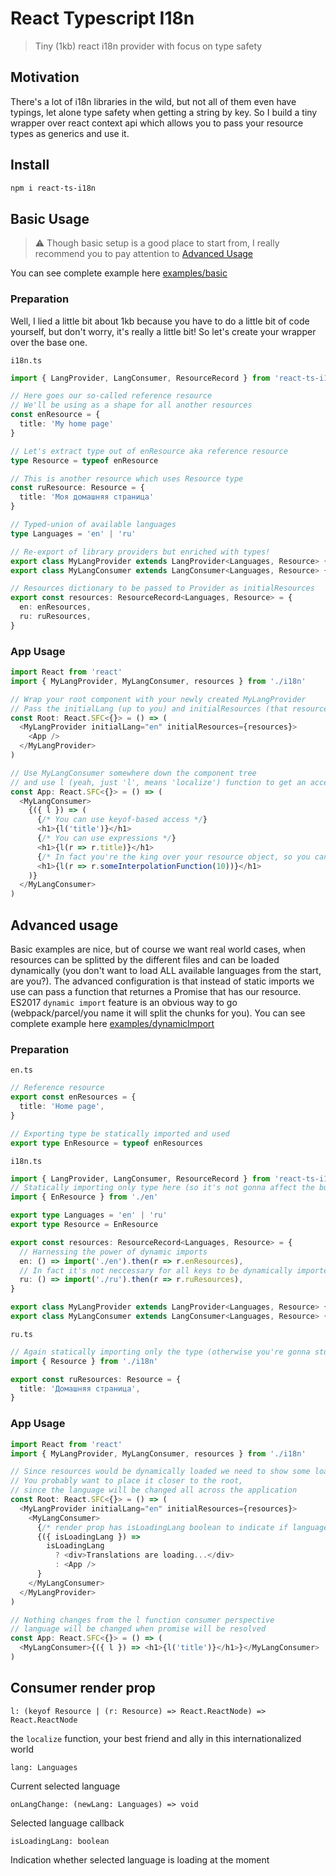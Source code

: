 # React Typescript I18n

> Tiny (1kb) react i18n provider with focus on type safety

## Motivation

There's a lot of i18n libraries in the wild, but not all of them even have typings, let alone type safety when getting a string by key.
So I build a tiny wrapper over react context api which allows you to pass your resource types as generics and use it.

## Install

```sh
npm i react-ts-i18n
```

## Basic Usage

> ⚠ Though basic setup is a good place to start from, I really recommend you to pay attention to [Advanced Usage](#advanced-usage)

You can see complete example here [examples/basic](examples/basic)

### Preparation

Well, I lied a little bit about 1kb because you have to do a little bit of code yourself, but don't worry, it's really a little bit!
So let's create your wrapper over the base one.

`i18n.ts`

```typescript
import { LangProvider, LangConsumer, ResourceRecord } from 'react-ts-i18n'

// Here goes our so-called reference resource
// We'll be using as a shape for all another resources
const enResource = {
  title: 'My home page'
}

// Let's extract type out of enResource aka reference resource
type Resource = typeof enResource

// This is another resource which uses Resource type
const ruResource: Resource = {
  title: 'Моя домашняя страница'
}

// Typed-union of available languages
type Languages = 'en' | 'ru'

// Re-export of library providers but enriched with types!
export class MyLangProvider extends LangProvider<Languages, Resource> {}
export class MyLangConsumer extends LangConsumer<Languages, Resource> {}

// Resources dictionary to be passed to Provider as initialResources
export const resources: ResourceRecord<Languages, Resource> = {
  en: enResources,
  ru: ruResources,
}
```

### App Usage

```typescript
import React from 'react'
import { MyLangProvider, MyLangConsumer, resources } from './i18n'

// Wrap your root component with your newly created MyLangProvider
// Pass the initialLang (up to you) and initialResources (that resources we exported in i18n.ts wrapper)
const Root: React.SFC<{}> = () => (
  <MyLangProvider initialLang="en" initialResources={resources}>
    <App />
  </MyLangProvider>
)

// Use MyLangConsumer somewhere down the component tree
// and use l (yeah, just 'l', means 'localize') function to get an access to your resources
const App: React.SFC<{}> = () => (
  <MyLangConsumer>
    {({ l }) => (
      {/* You can use keyof-based access */}
      <h1>{l('title')}</h1>
      {/* You can use expressions */}
      <h1>{l(r => r.title)}</h1>
      {/* In fact you're the king over your resource object, so you can do whatever you want */}
      <h1>{l(r => r.someInterpolationFunction(10))}</h1>
    )}
  </MyLangConsumer>
)
```

## Advanced usage

Basic examples are nice, but of course we want real world cases, when resources can be splitted by the different files and can be loaded dynamically (you don't want to load ALL available languages from the start, are you?).
The advanced configuration is that instead of static imports we use can pass a function that returnes a Promise that has our resource.
ES2017 `dynamic import` feature is an obvious way to go (webpack/parcel/you name it will split the chunks for you).
You can see complete example here [examples/dynamicImport](examples/dynamicImport)

### Preparation

`en.ts`

```typescript
// Reference resource
export const enResources = {
  title: 'Home page',
}

// Exporting type be statically imported and used
export type EnResource = typeof enResources
```

`i18n.ts`

```typescript
import { LangProvider, LangConsumer, ResourceRecord } from 'react-ts-i18n'
// Statically importing only type here (so it's not gonna affect the bundle)
import { EnResource } from './en'

export type Languages = 'en' | 'ru'
export type Resource = EnResource

export const resources: ResourceRecord<Languages, Resource> = {
  // Harnessing the power of dynamic imports
  en: () => import('./en').then(r => r.enResources),
  // In fact it's not neccessary for all keys to be dynamically imported, you can mix then in any way
  ru: () => import('./ru').then(r => r.ruResources),
}

export class MyLangProvider extends LangProvider<Languages, Resource> {}
export class MyLangConsumer extends LangConsumer<Languages, Resource> {}
```

`ru.ts`

```typescript
// Again statically importing only the type (otherwise you're gonna stumble into circular dependency problems)
import { Resource } from './i18n'

export const ruResources: Resource = {
  title: 'Домашняя страница',
}
```

### App Usage

```typescript
import React from 'react'
import { MyLangProvider, MyLangConsumer, resources } from './i18n'

// Since resources would be dynamically loaded we need to show some loader
// You probably want to place it closer to the root,
// since the language will be changed all across the application
const Root: React.SFC<{}> = () => (
  <MyLangProvider initialLang="en" initialResources={resources}>
    <MyLangConsumer>
      {/* render prop has isLoadingLang boolean to indicate if language is in the loading process */}
      {({ isLoadingLang }) =>
        isLoadingLang
          ? <div>Translations are loading...</div>
          : <App />
      }
    </MyLangConsumer>
  </MyLangProvider>
)

// Nothing changes from the l function consumer perspective
// language will be changed when promise will be resolved
const App: React.SFC<{}> = () => (
  <MyLangConsumer>{({ l }) => <h1>{l('title')}</h1>}</MyLangConsumer>
)
```

## Consumer render prop

`l: (keyof Resource | (r: Resource) => React.ReactNode) => React.ReactNode`

the `localize` function, your best friend and ally in this internationalized world

`lang: Languages` 

Current selected language

`onLangChange: (newLang: Languages) => void`

Selected language callback

`isLoadingLang: boolean`

Indication whether selected language is loading at the moment
